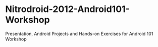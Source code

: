 Nitrodroid-2012-Android101-Workshop
===================================

Presentation, Android Projects and Hands-on Exercises for Android 101 Workshop